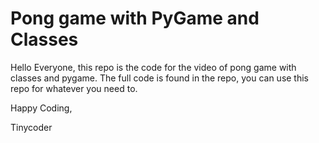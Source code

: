 # Pong game with PyGame and Classes

Hello Everyone, this repo is the code for the video of pong game with classes and pygame. The full code is found in the repo, you can use this repo for whatever you need to.

Happy Coding,

Tinycoder
